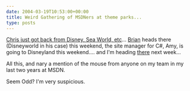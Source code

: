 ```yaml
---
date: 2004-03-19T10:53:00+00:00
title: Weird Gathering of MSDNers at theme parks...
type: posts
---
```

[Chris just got back from Disney, Sea World, etc](https://www.sellsbrothers.com/news/showTopic.aspx?ixTopic=1207)... [Brian](https://weblogs.asp.net/brianjo/) heads there (Disneyworld in his case) this weekend, the site manager for C#, Amy, is going to Disneyland this weekend.... and I'm heading [there](https://disneyland.disney.go.com/dlr/landing/parkDLP) next week...

All this, and nary a mention of the mouse from anyone on my team in my last two years at MSDN.

Seem Odd? I'm very suspicious.
